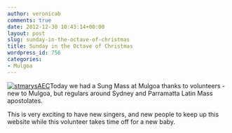 ```yaml
---
author: veronicab
comments: true
date: 2012-12-30 10:43:14+00:00
layout: post
slug: sunday-in-the-octave-of-christmas
title: Sunday in the Octave of Christmas
wordpress_id: 756
categories:
- Mulgoa
---
```


[![stmarysAEC](http://repleatur.net/wp-content/uploads/2012/12/stmarysAEC-150x150.jpg)](http://repleatur.net/wp-content/uploads/2012/12/stmarysAEC.jpg)Today we had a Sung Mass at Mulgoa thanks to volunteers - new to Mulgoa, but regulars around Sydney and Parramatta Latin Mass apostolates.

This is very exciting to have new singers, and new people to keep up this website while this volunteer takes time off for a new baby.
